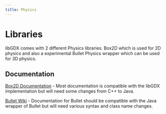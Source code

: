 ```yaml
---
title: Physics
---
```

# Libraries

libGDX comes with 2 different Physics libraries. Box2D which is used for 2D physics and also a experimental Bullet Physics wrapper which can be used for 3D physics.

## Documentation

[Box2D Documentation](http://box2d.org/documentation/) - Most documentation is compatible with the libGDX implementation but will need some changes from C++ to Java.

[Bullet Wiki](https://pybullet.org/Bullet/BulletFull/) - Documentation for Bullet should be compatible with the Java wrapper of Bullet but will need various syntax and class name changes.
